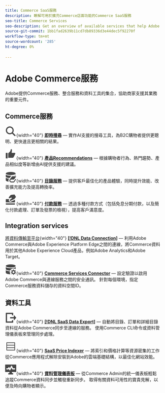 ```yaml
---
title: Commerce SaaS服務
description: 瞭解可用於擴充Commerce店面功能的Commerce SaaS服務
seo-title: Commerce Services
seo-description: Get an overview of available services that help Adobe Commerce merchants extend storefront capabilities to support key components of their business.
source-git-commit: 1bb1fad2639b11cd7db89336d3e44dec5f92270f
workflow-type: tm+mt
source-wordcount: '285'
ht-degree: 0%

---
```


# Adobe Commerce服務

Adobe提供Commerce服務、整合服務和資料工具的集合，協助商家支援其業務的重要元件。

## Commerce服務

![搜尋](../landing/assets/icon-magnify.svg){width="40"} **[即時搜尋](https://experienceleague.adobe.com/en/docs/commerce-merchant-services/live-search/overview)** — 實作AI支援的搜尋工具，為B2C購物者提供更聰明、更快速且更相關的結果。

![Thumbs-up](../landing/assets/icon-thumbs-up.svg){width="40"} **[產品Recommendations](https://experienceleague.adobe.com/en/en/docs/commerce-merchant-services/product-recommendations/overview)** — 根據購物者行為、熱門趨勢、產品相似度等新增由AI提供支援的建議。

![連線服務的目錄資料](../landing/assets/icon-data-book.svg){width="40"} **[目錄服務](https://experienceleague.adobe.com/en/docs/commerce-merchant-services/catalog-service/overview)** — 提供客戶最佳化的產品體驗，同時提升效能、改善擴充能力及提高轉換率。

![付款方式](../landing/assets/icon-credit-card.svg){width="40"} **[付款服務](https://experienceleague.adobe.com/en/docs/commerce-merchant-services/payment-services/overview)** — 透過多種付款方式（包括免息分期付款，以及簡化付款處理、訂單及發票的檢視），提高客戶滿意度。

## Integration services

[將資料傳輸至平台](../landing/assets/icon-transfer-to-platform.svg){width="40"} **[[!DNL Data Connection]](https://experienceleague.adobe.com/en/docs/commerce-merchant-services/data-connection/overview)** — 利用Adobe Commerce與Adobe Experience Platform Edge之間的連線，將Commerce資料用於其他Adobe Experience Cloud產品，例如Adobe Analytics和Adobe Target。

![資料連線](../landing/assets/icon-data-setting.svg){width="40"} **[Commerce Services Connector](https://experienceleague.adobe.com/en/docs/commerce-merchant-services/user-guides/integration-services/saas)** — 設定驗證以啟用Adobe Commerce與連線服務之間的安全通訊。 針對每個環境，指定Commerce服務資料儲存的資料空間ID。

## 資料工具

![SaaS資料匯出摘要管理](../landing/assets/icon-export.svg){width="40"} **[[!DNL SaaS Data Export]](https://experienceleague.adobe.com/en/docs/commerce-merchant-services/saas-data-export/overview)** — 自動將目錄、訂單和詳細目錄資料從Adobe Commerce同步至連線的服務。 使用Commerce CLI命令或資料管理儀表板來管理同步處理。

![產品價格摘要](../landing/assets/icon-feed.svg){width="40"} **[SaaS Price Indexer](https://experienceleague.adobe.com/en/docs/commerce-merchant-services/price-indexer/price-indexing)** — 將索引和價格計算等資源密集的工作從Commerce應用程式解除安裝到Adobe的雲端基礎結構，以最佳化網站效能。

![監視資料同步](../landing/assets/icon-monitoring.svg){width="40"} **[資料管理儀表板](https://experienceleague.adobe.com/en/docs/commerce-admin/systems/data-transfer/data-dashboard)** — 從Commerce Admin的統一儀表板輕鬆追蹤Commerce資料同步並觸發重新同步。 取得有關資料可用性的寶貴見解，以便及時向購物者顯示。
